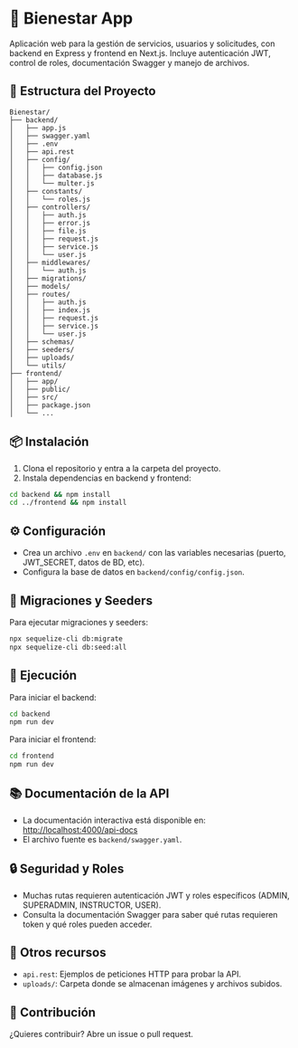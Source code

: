 # 🌟 Bienestar App

Aplicación web para la gestión de servicios, usuarios y solicitudes, con backend en Express y frontend en Next.js. Incluye autenticación JWT, control de roles, documentación Swagger y manejo de archivos.

## 📁 Estructura del Proyecto

```plaintext
Bienestar/
├── backend/
│   ├── app.js
│   ├── swagger.yaml
│   ├── .env
│   ├── api.rest
│   ├── config/
│   │   ├── config.json
│   │   ├── database.js
│   │   └── multer.js
│   ├── constants/
│   │   └── roles.js
│   ├── controllers/
│   │   ├── auth.js
│   │   ├── error.js
│   │   ├── file.js
│   │   ├── request.js
│   │   ├── service.js
│   │   └── user.js
│   ├── middlewares/
│   │   └── auth.js
│   ├── migrations/
│   ├── models/
│   ├── routes/
│   │   ├── auth.js
│   │   ├── index.js
│   │   ├── request.js
│   │   ├── service.js
│   │   └── user.js
│   ├── schemas/
│   ├── seeders/
│   ├── uploads/
│   └── utils/
├── frontend/
│   ├── app/
│   ├── public/
│   ├── src/
│   ├── package.json
│   └── ...
```

## 📦 Instalación

1. Clona el repositorio y entra a la carpeta del proyecto.
2. Instala dependencias en backend y frontend:

```sh
cd backend && npm install
cd ../frontend && npm install
```

## ⚙️ Configuración

- Crea un archivo `.env` en `backend/` con las variables necesarias (puerto, JWT_SECRET, datos de BD, etc).
- Configura la base de datos en `backend/config/config.json`.

## 📜 Migraciones y Seeders

Para ejecutar migraciones y seeders:

```sh
npx sequelize-cli db:migrate
npx sequelize-cli db:seed:all
```

## 🚀 Ejecución

Para iniciar el backend:

```sh
cd backend
npm run dev
```

Para iniciar el frontend:

```sh
cd frontend
npm run dev
```

## 📚 Documentación de la API

- La documentación interactiva está disponible en: [http://localhost:4000/api-docs](http://localhost:4000/api-docs)
- El archivo fuente es `backend/swagger.yaml`.

## 🔒 Seguridad y Roles

- Muchas rutas requieren autenticación JWT y roles específicos (ADMIN, SUPERADMIN, INSTRUCTOR, USER).
- Consulta la documentación Swagger para saber qué rutas requieren token y qué roles pueden acceder.

## 📂 Otros recursos

- `api.rest`: Ejemplos de peticiones HTTP para probar la API.
- `uploads/`: Carpeta donde se almacenan imágenes y archivos subidos.

## 🤝 Contribución

¿Quieres contribuir? Abre un issue o pull request.